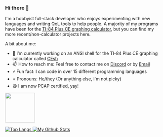 ### Hi there 👋
I'm a hobbyist full-stack developer who enjoys experimenting with new languages and writing QoL tools to help people. A majority of my programs have been for the [TI-84 Plus CE graphing calculator](https://www.cemetech.net/downloads/users/calclover2514), but you can find my more recent/non-calculator projects here.

A bit about me:
- 🔭 I’m currently working on an ANSI shell for the TI-84 Plus CE graphing calculator called [CEsh](https://github.com/programmer2514/CEsh)
- 📫 How to reach me: Feel free to contact me on [Discord](https://discord.com/users/563652755814875146/) or by [Email](https://mailhide.io/e/kHCbTHeA)
- ⚡ Fun fact: I can code in over 15 different programming languages
- ⭐ Pronouns: He/they (Or anything else, I'm not picky)
- 😄 I am now PCAP certified, yay!

[<img width="96" src="https://user-images.githubusercontent.com/43104632/206700432-5f75c05d-7306-493b-9b1e-83fcefc3eb27.png" />](https://www.credly.com/badges/b8705b41-adac-412b-8680-83e3ffaaf995/public_url)

[
![Top Langs](https://github-readme-stats.vercel.app/api/top-langs/?username=programmer2514&langs_count=8&theme=tokyonight&layout=compact)
![My Github Stats](https://github-readme-stats.vercel.app/api?username=programmer2514&theme=tokyonight)
](https://programmer2514.github.io/)
